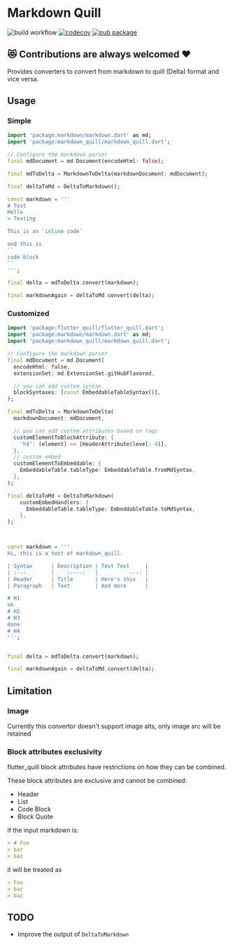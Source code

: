 # Markdown Quill


![build workflow](https://github.com/TarekkMA/markdown_quill/actions/workflows/build.yml/badge.svg)
[![codecov](https://codecov.io/gh/TarekkMA/markdown_quill/branch/master/graph/badge.svg?token=A08O1D2EBY)](https://codecov.io/gh/TarekkMA/markdown_quill)
[![pub package](https://img.shields.io/pub/v/markdown_quill.svg)](https://pub.dartlang.org/packages/markdown_quill)

## :heart_eyes_cat: Contributions are always welcomed :heart:

Provides converters to convert from markdown to quill (Delta) format and vice versa.


## Usage

### Simple

```dart
import 'package:markdown/markdown.dart' as md;
import 'package:markdown_quill/markdown_quill.dart';

// Configure the markdown parser
final mdDocument = md.Document(encodeHtml: false);

final mdToDelta = MarkdownToDelta(markdownDocument: mdDocument);

final deltaToMd = DeltaToMarkdown();

const markdown = '''
# Test
Hello
> Testing

This is an `inline code`

and this is 
``
code block
``
''';

final delta = mdToDelta.convert(markdown);

final markdownAgain = deltaToMd.convert(delta);
```

### Customized

```dart
import 'package:flutter_quill/flutter_quill.dart';
import 'package:markdown/markdown.dart' as md;
import 'package:markdown_quill/markdown_quill.dart';

// Configure the markdown parser
final mdDocument = md.Document(
  encodeHtml: false,
  extensionSet: md.ExtensionSet.gitHubFlavored,

  // you can add custom syntax.
  blockSyntaxes: [const EmbeddableTableSyntax()],
);

final mdToDelta = MarkdownToDelta(
  markdownDocument: mdDocument,

  // you can add custom attributes based on tags
  customElementToBlockAttribute: {
    'h4': (element) => [HeaderAttribute(level: 4)],
  },
  // custom embed
  customElementToEmbeddable: {
    EmbeddableTable.tableType: EmbeddableTable.fromMdSyntax,
  },
);

final deltaToMd = DeltaToMarkdown(
    customEmbedHandlers: {
      EmbeddableTable.tableType: EmbeddableTable.toMdSyntax,
    },
);



const markdown = '''
Hi, this is a test of markdown_quill.

| Syntax      | Description | Test Text     |
| :---        |    :----:   |          ---: |
| Header      | Title       | Here's this   |
| Paragraph   | Text        | And more      |

# H1
ok
# H2
# H3
done
# H4
''';


final delta = mdToDelta.convert(markdown);

final markdownAgain = deltaToMd.convert(delta);
```


## Limitation

### Image

Currently this convertor doesn't support image alts, only image src will be retained

### Block attributes exclusivity

flutter_quill block attributes have restrictions on how they can be combined.

These block attributes are exclusive and cannot be combined:

- Header
- List
- Code Block
- Block Quote

if the input markdown is:

```markdown
> # Foo
> bar
> baz
```

it will be treated as

```markdown
> Foo
> bar
> baz
```

## TODO

- Improve the output of `DeltaToMarkdown`